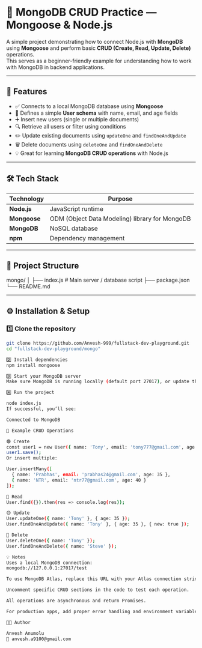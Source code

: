 # 🍃 MongoDB CRUD Practice — Mongoose & Node.js

A simple project demonstrating how to connect Node.js with **MongoDB** using **Mongoose** and perform basic **CRUD (Create, Read, Update, Delete)** operations.  
This serves as a beginner-friendly example for understanding how to work with MongoDB in backend applications.

---

## 🚀 Features

- ✅ Connects to a local MongoDB database using **Mongoose**
- 🧩 Defines a simple **User schema** with name, email, and age fields
- ➕ Insert new users (single or multiple documents)
- 🔍 Retrieve all users or filter using conditions
- ✏️ Update existing documents using `updateOne` and `findOneAndUpdate`
- 🗑️ Delete documents using `deleteOne` and `findOneAndDelete`
- 💡 Great for learning **MongoDB CRUD operations** with Node.js

---

## 🛠️ Tech Stack

| Technology | Purpose |
|-------------|----------|
| **Node.js** | JavaScript runtime |
| **Mongoose** | ODM (Object Data Modeling) library for MongoDB |
| **MongoDB** | NoSQL database |
| **npm** | Dependency management |

---

## 📁 Project Structure

mongo/
│
├── index.js # Main server / database script
├── package.json
└── README.md

---

## ⚙️ Installation & Setup

### 1️⃣ Clone the repository

```bash
git clone https://github.com/Anvesh-999/fullstack-dev-playground.git
cd "fullstack-dev-playground/mongo"

2️⃣ Install dependencies
npm install mongoose

3️⃣ Start your MongoDB server
Make sure MongoDB is running locally (default port 27017), or update the connection URL in the code.

4️⃣ Run the project

node index.js
If successful, you’ll see:

Connected to MongoDB

🧠 Example CRUD Operations

🟢 Create
const user1 = new User({ name: 'Tony', email: 'tony777@gmail.com', age: 30 });
user1.save();
Or insert multiple:

User.insertMany([
  { name: 'Prabhas', email: 'prabhas24@gmail.com', age: 35 },
  { name: 'NTR', email: 'ntr77@gmail.com', age: 40 }
]);

🔵 Read
User.find({}).then(res => console.log(res));

🟡 Update
User.updateOne({ name: 'Tony' }, { age: 35 });
User.findOneAndUpdate({ name: 'Tony' }, { age: 35 }, { new: true });

🔴 Delete
User.deleteOne({ name: 'Tony' });
User.findOneAndDelete({ name: 'Steve' });

💡 Notes
Uses a local MongoDB connection:
mongodb://127.0.0.1:27017/test

To use MongoDB Atlas, replace this URL with your Atlas connection string.

Uncomment specific CRUD sections in the code to test each operation.

All operations are asynchronous and return Promises.

For production apps, add proper error handling and environment variables.

🧑‍💻 Author

Anvesh Anumolu
📧 anvesh.a9100@gmail.com